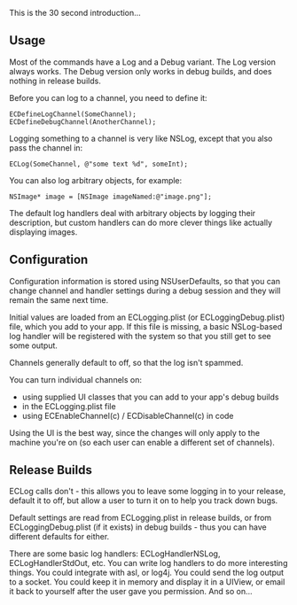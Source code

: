 This is the 30 second introduction...

## Usage

Most of the commands have a Log and a Debug variant. The Log version always works. The Debug version only works in debug builds, and does nothing in release builds.

Before you can log to a channel, you need to define it:

    ECDefineLogChannel(SomeChannel);
    ECDefineDebugChannel(AnotherChannel);

Logging something to a channel is very like NSLog, except that you also pass the channel in:

    ECLog(SomeChannel, @"some text %d", someInt);

You can also log arbitrary objects, for example:

    NSImage* image = [NSImage imageNamed:@"image.png"];

The default log handlers deal with arbitrary objects by logging their description, but custom handlers can do more clever things like actually displaying images.

## Configuration

Configuration information is stored using NSUserDefaults, so that you can change channel and handler settings during a debug session and they will remain the same next time.

Initial values are loaded from an ECLogging.plist (or ECLoggingDebug.plist) file, which you add to your app. If this file is missing, a basic NSLog-based log handler will be registered with the system so that you still get to see some output.

Channels generally default to off, so that the log isn't spammed. 

You can turn individual channels on:

- using supplied UI classes that you can add to your app's debug builds
- in the ECLogging.plist file
- using ECEnableChannel(c) / ECDisableChannel(c) in code

Using the UI is the best way, since the changes will only apply to the machine you're on (so each user can enable a different set of channels).

## Release Builds

ECLog calls don't - this allows you to leave some logging in to your release, default it to off, but allow a user to turn it on to help you track down bugs.

Default settings are read from ECLogging.plist in release builds, or from ECLoggingDebug.plist (if it exists) in debug builds - thus you can have different defaults for either.

There are some basic log handlers: ECLogHandlerNSLog, ECLogHandlerStdOut, etc. You can write log handlers to do more interesting things. You could integrate with asl, or log4j. You could send the log output to a socket. You could keep it in memory and display it in a UIView, or email it back to yourself after the user gave you permission. And so on...
